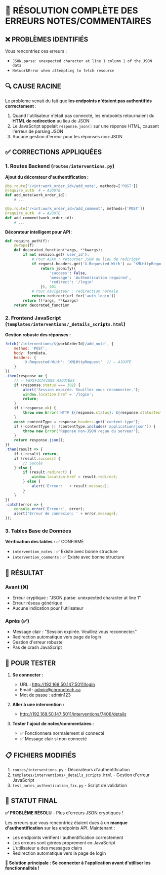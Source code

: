 # 🎯 RÉSOLUTION COMPLÈTE DES ERREURS NOTES/COMMENTAIRES

## ❌ PROBLÈMES IDENTIFIÉS

Vous rencontriez ces erreurs :
- `JSON.parse: unexpected character at line 1 column 1 of the JSON data`
- `NetworkError when attempting to fetch resource`

## 🔍 CAUSE RACINE

Le problème venait du fait que **les endpoints n'étaient pas authentifiés correctement** :
1. Quand l'utilisateur n'était pas connecté, les endpoints retournaient du **HTML de redirection** au lieu de JSON
2. Le JavaScript appelait `response.json()` sur une réponse HTML, causant l'erreur de parsing JSON
3. Aucune gestion d'erreur pour les réponses non-JSON

## ✅ CORRECTIONS APPLIQUÉES

### 1. Routes Backend (`routes/interventions.py`)

**Ajout du décorateur d'authentification :**
```python
@bp.route('/<int:work_order_id>/add_note', methods=['POST'])
@require_auth  # ← AJOUTÉ
def add_note(work_order_id):
    # ...

@bp.route('/<int:work_order_id>/add_comment', methods=['POST'])
@require_auth  # ← AJOUTÉ  
def add_comment(work_order_id):
    # ...
```

**Décorateur intelligent pour API :**
```python
def require_auth(f):
    @wraps(f)
    def decorated_function(*args, **kwargs):
        if not session.get('user_id'):
            # Pour AJAX : retourner JSON au lieu de rediriger
            if request.headers.get('X-Requested-With') == 'XMLHttpRequest':
                return jsonify({
                    'success': False, 
                    'message': 'Authentication required', 
                    'redirect': '/login'
                }), 401
            # Pour navigateur : redirection normale
            return redirect(url_for('auth_login'))
        return f(*args, **kwargs)
    return decorated_function
```

### 2. Frontend JavaScript (`templates/interventions/_details_scripts.html`)

**Gestion robuste des réponses :**
```javascript
fetch(`/interventions/${workOrderId}/add_note`, {
    method: 'POST',
    body: formData,
    headers: {
        'X-Requested-With': 'XMLHttpRequest'  // ← AJOUTÉ
    }
})
.then(response => {
    // ✅ VÉRIFICATIONS AJOUTÉES
    if (response.status === 302) {
        alert('Session expirée. Veuillez vous reconnecter.');
        window.location.href = '/login';
        return;
    }
    if (!response.ok) {
        throw new Error(`HTTP ${response.status}: ${response.statusText}`);
    }
    const contentType = response.headers.get('content-type');
    if (!contentType || !contentType.includes('application/json')) {
        throw new Error('Réponse non-JSON reçue du serveur');
    }
    return response.json();
})
.then(result => {
    if (!result) return;
    if (result.success) {
        // Succès
    } else {
        if (result.redirect) {
            window.location.href = result.redirect;
        } else {
            alert('Erreur: ' + result.message);
        }
    }
})
.catch(error => {
    console.error('Erreur:', error);
    alert('Erreur de connexion: ' + error.message);
});
```

### 3. Tables Base de Données

**Vérification des tables :** ✅ CONFIRMÉ
- `intervention_notes` : ✅ Existe avec bonne structure
- `intervention_comments` : ✅ Existe avec bonne structure

## 🚀 RÉSULTAT

### Avant (❌)
- Erreur cryptique : "JSON.parse: unexpected character at line 1"
- Erreur réseau générique
- Aucune indication pour l'utilisateur

### Après (✅)
- Message clair : "Session expirée. Veuillez vous reconnecter."
- Redirection automatique vers page de login
- Gestion d'erreur robuste
- Pas de crash JavaScript

## 🔧 POUR TESTER

1. **Se connecter :**
   - URL : http://192.168.50.147:5011/login
   - Email : admin@chronotech.ca
   - Mot de passe : admin123

2. **Aller à une intervention :**
   - http://192.168.50.147:5011/interventions/7406/details

3. **Tester l'ajout de notes/commentaires :**
   - ✅ Fonctionnera normalement si connecté
   - ✅ Message clair si non connecté

## 📋 FICHIERS MODIFIÉS

1. `routes/interventions.py` - Décorateurs d'authentification
2. `templates/interventions/_details_scripts.html` - Gestion d'erreur JavaScript
3. `test_notes_authentication_fix.py` - Script de validation

## 🎯 STATUT FINAL

**✅ PROBLÈME RÉSOLU** - Plus d'erreurs JSON cryptiques !

Les erreurs que vous rencontriez étaient dues à un **manque d'authentification** sur les endpoints API. Maintenant :
- Les endpoints vérifient l'authentification correctement
- Les erreurs sont gérées proprement en JavaScript  
- L'utilisateur a des messages clairs
- Redirection automatique vers la page de login

**🔑 Solution principale : Se connecter à l'application avant d'utiliser les fonctionnalités !**

